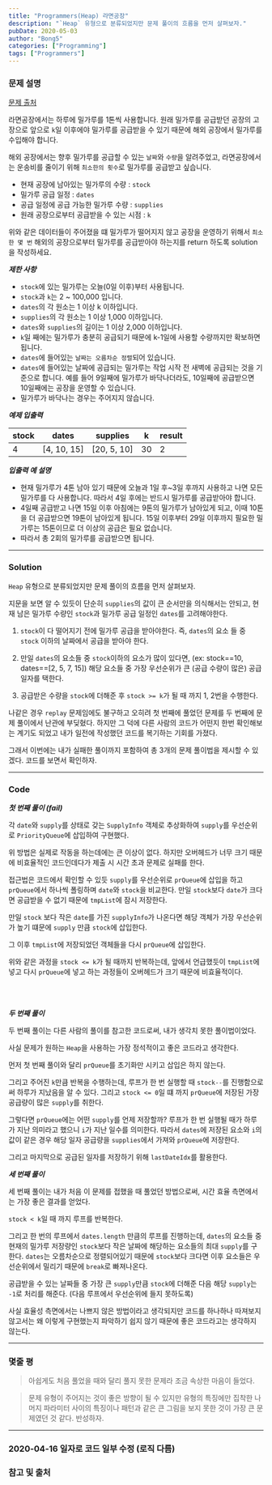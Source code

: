 ```yaml
---
title: "Programmers(Heap) 라면공장"
description: "`Heap` 유형으로 분류되었지만 문제 풀이의 흐름을 먼저 살펴보자."
pubDate: 2020-05-03
author: "Bong5"
categories: ["Programming"]
tags: ["Programmers"]
---
```



### 문제 설명

[문제 출처](https://programmers.co.kr/learn/courses/30/lessons/42629)

라면공장에서는 하루에 밀가루를 1톤씩 사용합니다. 원래 밀가루를 공급받던 공장의 고장으로 앞으로 `k`일 이후에야 밀가루를 공급받을 수 있기 때문에 해외 공장에서 밀가루를 수입해야 합니다.

해외 공장에서는 향후 밀가루를 공급할 수 있는 `날짜`와 `수량`을 알려주었고, 라면공장에서는 운송비를 줄이기 위해 `최소한의 횟수`로 밀가루를 공급받고 싶습니다.

- 현재 공장에 남아있는 밀가루의 수량 : `stock`
- 밀가루 공급 일정 : `dates`
- 공급 일정에 공급 가능한 밀가루 수량 : `supplies`
- 원래 공장으로부터 공급받을 수 있는 시점 : `k`

위와 같은 데이터들이 주어졌을 떄 밀가루가 떨어지지 않고 공장을 운영하기 위해서 `최소한 몇 번` 해외의 공장으로부터 밀가루를 공급받아야 하는지를 return 하도록 solution을 작성하세요.

**_제한 사항_**

- `stock`에 있는 밀가루는 오늘(0일 이후)부터 사용됩니다.
- `stock`과 `k`는 2 ~ 100,000 입니다.
- `dates`의 각 원소는 1 이상 k 이하입니다.
- `supplies`의 각 원소는 1 이상 1,000 이하입니다.
- `dates`와 `supplies`의 길이는 1 이상 2,000 이하입니다.
- `k`일 째에는 밀가루가 충분히 공급되기 때문에 k-1일에 사용할 수량까지만 확보하면 됩니다.
- `dates`에 들어있는 `날짜는 오름차순 정렬`되어 있습니다.
- `dates`에 들어있는 날짜에 공급되는 밀가루는 작업 시작 전 새벽에 공급되는 것을 기준으로 합니다. 예를 들어 9일째에 밀가루가 바닥나더라도, 10일째에 공급받으면 10일째에는 공장을 운영할 수 있습니다.
- 밀가루가 바닥나는 경우는 주어지지 않습니다.

**_예제 입출력_**

| stock |	dates | supplies | k | result |
|---|---|---|---|---|
| 4 | [4, 10, 15] | [20, 5, 10] | 30 | 2 |

**_입출력 예 설명_**

- 현재 밀가루가 4톤 남아 있기 때문에 오늘과 1일 후~3일 후까지 사용하고 나면 모든 밀가루를 다 사용합니다. 따라서 4일 후에는 반드시 밀가루를 공급받아야 합니다.
- 4일째 공급받고 나면 15일 이후 아침에는 9톤의 밀가루가 남아있게 되고, 이때 10톤을 더 공급받으면 19톤이 남아있게 됩니다. 15일 이후부터 29일 이후까지 필요한 밀가루는 15톤이므로 더 이상의 공급은 필요 없습니다.
- 따라서 총 2회의 밀가루를 공급받으면 됩니다.

---

### Solution

`Heap` 유형으로 분류되었지만 문제 풀이의 흐름을 먼저 살펴보자.

지문을 보면 알 수 있듯이 단순히 `supplies`의 값이 큰 순서만을 의식해서는 안되고, 현재 남은 밀가루 수량인 `stock`과 밀가루 공급 일정인 `dates`를 고려해야한다.

1. `stock`이 다 떨어지기 전에 밀가루 공급을 받아야한다. 즉, `dates`의 요소 들 중 `stock` 이하의 날짜에서 공급을 받아야 한다.

2. 만일 `dates`의 요소들 중 `stock`이하의 요소가 많이 있다면, (ex: stock==10, dates==[2, 5, 7, 15]) 해당 요소들 중 가장 우선순위가 큰 (공급 수량이 많은) 공급일자를 택한다.

3. 공급받은 수량을 `stock`에 더해준 후 `stock >= k`가 될 때 까지 1, 2번을 수행한다.


나같은 경우 `replay` 문제임에도 불구하고 오히려 첫 번째에 풀었던 문제를 두 번째에 문제 풀이에서 난관에 부딪혔다. 하지만 그 덕에 다른 사람의 코드가 어떤지 한번 확인해보는 계기도 되었고 내가 일전에 작성했던 코드를 복기하는 기회를 가졌다.

그래서 이번에는 내가 실패한 풀이까지 포함하여 총 3개의 문제 풀이법을 제시할 수 있겠다. 코드를 보면서 확인하자.

---

### Code

**_첫 번째 풀이 (fail)_**

<script src="https://gist.github.com/BongHoLee/9cb3c579e9c697d15b40fe9b57e52b7f.js"></script>

각 `date`와 `supply`를 상태로 갖는 `SupplyInfo` 객체로 추상화하여 `supply`를 우선순위로 `PriorityQueue`에 삽입하여 구현했다.

위 방법은 실제로 작동을 하는데에는 큰 이상이 없다. 하지만 오버헤드가 너무 크기 때문에 비효율적인 코드인데다가 제출 시 시간 초과 문제로 실패를 한다.

접근법은 코드에서 확인할 수 있듯 `supply`를 우선순위로 `prQueue`에 삽입을 하고 `prQueue`에서 하나씩 폴링하며 `date`와 `stock`을 비교한다. 만일 `stock`보다 `date`가 크다면 공급받을 수 없기 때문에 `tmpList`에 잠시 저장한다.

만일 `stock` 보다 작은 `date`를 가진 `supplyInfo`가 나온다면 해당 객체가 가장 우선순위가 높기 떄문에 `supply` 만큼 `stock`에 삽입한다.

그 이후 `tmpList`에 저장되었던 객체들을 다시 `prQueue`에 삽입한다.

위와 같은 과정을 `stock <= k`가 될 때까지 반복하는데, 앞에서 언급했듯이 `tmpList`에 넣고 다시 `prQueue`에 넣고 하는 과정들이 오버헤드가 크기 때문에 비효율적이다.

<br>
<br>

**_두 번째 풀이_**

<script src="https://gist.github.com/BongHoLee/cc140fb64918fe9993c2c69451b865b6.js"></script>

두 번째 풀이는 다른 사람의 풀이를 참고한 코드로써, 내가 생각치 못한 풀이법이었다.

사실 문제가 원하는 `Heap`을 사용하는 가장 정석적이고 좋은 코드라고 생각한다.

먼저 첫 번째 풀이와 달리 `prQueue`를 초기화만 시키고 삽입은 하지 않는다.

그리고 주어진 `k`만큼 반복을 수행하는데, 루프가 한 번 실행할 때 `stock--`를 진행함으로써 하루가 지났음을 알 수 있다. 그리고 `stock <= 0`일 떄 까지 `prQueue`에 저장된 가장 공급량이 많은 `supply`를 취한다.

그렇다면 `prQueue`에는 어떤 `supply`를 언제 저장할까? 루프가 한 번 실행될 때가 하루가 지난 의미라고 했으니 `i`가 지난 일수를 의미한다. 따라서 `dates`에 저장된 요소와 `i`의 값이 같은 경우 해당 일자 공급량을 `supplies`에서 가져와 `prQueue`에 저장한다.

그리고 마지막으로 공급된 일자를 저장하기 위해 `lastDateIdx`를 활용한다.

**_세 번째 풀이_**

<script src="https://gist.github.com/BongHoLee/6c543c444731b477c23068d3b3a95542.js"></script>

세 번째 풀이는 내가 처음 이 문제를 접했을 때 풀었던 방법으로써, 시간 효율 측면에서는 가장 좋은 결과를 얻었다.

`stock < k`일 때 까지 루프를 반복한다.

그리고 한 번의 루프에서 `dates.length` 만큼의 루프를 진행하는데, `dates`의 요소들 중 현재의 밀가루 저장량인 `stock`보다 작은 날짜에 해당하는 요소들의 최대 `supply`를 구한다. `dates`는 오름차순으로 정렬되어있기 때문에 `stock`보다 크다면 이후 요소들은 우선순위에서 밀리기 때문에 `break`로 빠져나온다.

공급받을 수 있는 날짜들 중 가장 큰 `supply`만큼 `stock`에 더해준 다음 해당 `supply`는 `-1`로 처리를 해준다. (다음 루프에서 우선순위에 들지 못하도록)

사실 효율성 측면에서는 나쁘지 않은 방법이라고 생각되지만 코드를 하나하나 따져보지 않고서는 왜 이렇게 구현했는지 파악하기 쉽지 않기 때문에 좋은 코드라고는 생각하지 않는다.

---

### 몇줄 평

> 아쉽게도 처음 풀었을 때와 달리 풀지 못한 문제라 조금 속상한 마음이 들었다.

> 문제 유형이 주어지는 것이 좋은 방향이 될 수 있지만 유형의 특징에만 집착한 나머지 파라미터 사이의 특징이나 패턴과 같은 큰 그림을 보지 못한 것이 가장 큰 문제였던 것 같다. 반성하자.


---

### 2020-04-16 일자로 코드 일부 수정 (로직 다름)



### 참고 및 출처
